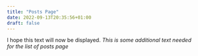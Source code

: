 ```yaml
---
title: "Posts Page"
date: 2022-09-13T20:35:56+01:00
draft: false
---
```


I hope this text will now be displayed.
_This is some additional text needed for the list of posts page_

